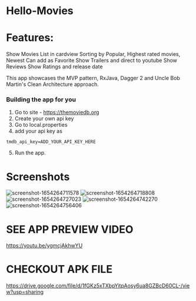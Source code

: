 # Hello-Movies

# Features:

Show Movies List in cardview
Sorting by Popular, Highest rated movies, Newest
Can add as Favorite
Show Trailers and direct to youtube
Show Reviews
Show Ratings and release date


This app showcases the MVP pattern, RxJava, Dagger 2 and Uncle Bob Martin's Clean Architecture approach.


### Building the app for you
1. Go to site - https://themoviedb.org 
2. Create your own api key
3. Go to local.properties
4. add your api key as 
```
tmdb_api_key=ADD_YOUR_API_KEY_HERE
```
5. Run the app.

# Screenshots

![screenshot-1654264711578](https://user-images.githubusercontent.com/60429923/171869698-1211fc25-0fb0-48cd-8177-a5cc60eada33.png)
![screenshot-1654264718808](https://user-images.githubusercontent.com/60429923/171869702-16d2cc4d-b063-4770-908b-92cda0b3e399.png)
![screenshot-1654264727023](https://user-images.githubusercontent.com/60429923/171869707-d6fe02c5-e059-4817-a69e-ef04d52940f8.png)
![screenshot-1654264742270](https://user-images.githubusercontent.com/60429923/171869714-d57c2c59-82d0-4215-8aa4-71aad9025fe2.png)
![screenshot-1654264756406](https://user-images.githubusercontent.com/60429923/171869719-1eafd123-1f86-40d3-b00b-ba48557e84c0.png)

# SEE APP PREVIEW VIDEO
https://youtu.be/ygmcjAkhwYU

# CHECKOUT APK FILE
https://drive.google.com/file/d/1fGKz5xTXbpYitpAosy6ua8GZBcD60CL-/view?usp=sharing
